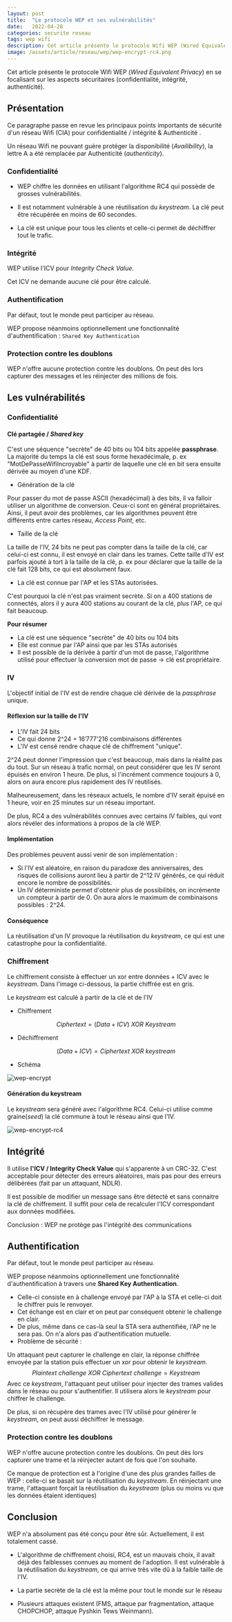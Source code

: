 ```yaml
---
layout: post
title:  "Le protocole WEP et ses vulnérabilités"
date:   2022-04-28
categories: securite reseau
tags: wep wifi
description: Cet article présente le protocole Wifi WEP (Wired Equivalent Privacy) en se focalisant sur les aspects sécuritaires (confidentialité, intégrité, authenticité).
image: /assets/article/reseau/wep/wep-encrypt-rc4.png
---
```


Cet article présente le protocole Wifi WEP (*Wired Equivalent Privacy*) en se focalisant sur les aspects sécuritaires (confidentialité, intégrité, authenticité).



## Présentation

Ce paragraphe passe en revue les principaux points importants de sécurité d'un réseau Wifi (CIA) pour confidentialité / intégrité &  Authenticité .

Un réseau Wifi ne pouvant guère protéger la disponibilité (*Availibility*), la lettre A a été remplacée par Authenticité (*authenticity*).

### Confidentialité

- WEP chiffre les données en utilisant l'algorithme RC4 qui possède de grosses vulnérabilités.

- Il est notamment vulnérable à une réutilisation du *keystream*. La clé peut être récupérée en moins de 60 secondes.

- La clé est unique pour tous les clients et celle-ci permet de déchiffrer tout le trafic.


### Intégrité

WEP utilise l'ICV pour *Integrity Check Value*.

Cet ICV ne demande aucune clé pour être calculé.

### Authentification

Par défaut, tout le monde peut participer au réseau.

WEP propose néanmoins optionnellement une fonctionnalité d'authentification : `Shared Key Authentication`



### Protection contre les doublons

WEP n'offre aucune protection contre les doublons. On peut dès lors capturer des messages et les réinjecter des millions de fois.

## Les vulnérabilités

### Confidentialité

#### Clé partagée / *Shared key*

C'est une séquence "secrète" de 40 bits ou 104 bits appelée **passphrase**. La majorité du temps la clé est sous forme hexadécimale, p. ex  "MotDePasseWifiIncroyable" à partir de laquelle une clé en bit sera ensuite dérivée au moyen d'une KDF.

- Génération de la clé

Pour passer du mot de passe ASCII (hexadécimal) à des bits, il va falloir utiliser un algorithme de conversion. Ceux-ci sont en général propriétaires. Ainsi, il peut avoir des problèmes, car les algorithmes peuvent être différents entre cartes réseau, *Access Point*, etc.

- Taille de la clé 

La taille de l'IV, 24 bits ne peut pas compter dans la taille de la clé, car celui-ci est connu, il est envoyé en clair dans les trames. Cette taille d'IV est parfois ajouté à tort à la taille de la clé, p. ex pour déclarer que la taille de la clé fait 128 bits, ce qui est absolument faux.

- La clé est connue par l'AP et les STAs autorisées.

C'est pourquoi la clé n'est pas vraiment secrète. Si on a 400 stations de connectés, alors il y aura 400 stations au courant de la clé, plus l'AP, ce qui fait beaucoup.

**Pour résumer**

- La clé est une séquence "secrète" de 40 bits ou 104 bits
- Elle est connue par l'AP ainsi que par les STAs autorisés
- Il est possible de la dérivée à partir d'un mot de passe, l'algorithme utilisé pour effectuer la conversion mot de passe -> clé est propriétaire.

### IV 

L'objectif initial de l'IV est de rendre chaque clé dérivée de la *passphrase* unique.

#### Réflexion sur la taille de l'IV

- L'IV fait 24 bits
- Ce qui donne 2^24 = 16’777’216 combinaisons différentes
- L'IV est censé rendre chaque clé de chiffrement "unique".

2^24 peut donner l'impression que c'est beaucoup, mais dans la réalité pas du tout. Sur un réseau à trafic normal, on peut considérer que les IV seront épuisés en environ 1 heure. De plus, si l'incrément commence toujours à 0, alors on aura encore plus rapidement des IV réutilisés.

Malheureusement, dans les réseaux actuels, le nombre d'IV serait épuisé en 1 heure, voir en 25 minutes sur un réseau important.

De plus, RC4 a des vulnérabilités connues avec certains IV faibles, qui vont alors révéler des informations à propos de la clé WEP.

#### Implémentation 

Des problèmes peuvent aussi venir de son implémentation :

- Si l'IV est aléatoire, en raison du paradoxe des anniversaires, des risques de collisions auront lieu à partir de 2^12 IV générés, ce qui réduit encore le nombre de possibilités.
- Un IV déterministe permet d'obtenir plus de possibilités, on incrémente un compteur à partir de 0. On aura alors le maximum de combinaisons possibles : 2^24.

#### Conséquence 

La réutilisation d'un IV provoque la réutilisation du *keystream*, ce qui est une catastrophe pour la confidentialité.

### Chiffrement

Le chiffrement consiste à effectuer un xor entre données + ICV avec le *keystream*. Dans l'image ci-dessous, la partie chiffrée est en gris.

Le *keystream* est calculé à partir de la clé et de l'IV

- Chiffrement

$$
Ciphertext = (Data + ICV )~XOR~Keystream
$$

- Déchiffrement

$$
(Data + ICV) = Ciphertext~XOR~keystream
$$

- Schéma


![wep-encrypt]({{site.url_complet}}/assets/article/reseau/wep/wep-encrypt.png)



#### Génération du keystream

Le *keystream* sera généré avec l'algorithme RC4. Celui-ci utilise comme graine(*seed*) la clé commune à tout le réseau ainsi que l'IV.

![wep-encrypt-rc4]({{site.url_complet}}/assets/article/reseau/wep/wep-encrypt-rc4.png)

## Intégrité

Il utilise **l'ICV / Integrity Check Value** qui s'apparente à un CRC-32. C'est acceptable pour détecter des erreurs aléatoires, mais pas pour des erreurs délibérées (fait par un attaquant,  NDLR).

Il est possible de modifier un message sans être détecté  et sans connaitre la clé de chiffrement. Il suffit pour cela de recalculer l'ICV correspondant aux données modifiées.

Conclusion : WEP ne protège pas l'intégrité des communications

## Authentification

Par défaut, tout le monde peut participer au réseau.

WEP propose néanmoins optionnellement une fonctionnalité d'authentification à travers une **Shared Key Authentication**.

- Celle-ci consiste en à challenge envoyé par l'AP à la STA et celle-ci doit le chiffrer puis le renvoyer.
- Cet échange est en clair et on peut par conséquent obtenir le challenge en clair.
- De plus, même dans ce cas-là seul la STA sera authentifiée, l'AP ne le sera pas. On n'a alors pas d'authentification mutuelle.
- Problème de sécurité :

Un attaquant peut capturer le challenge en clair, la réponse chiffrée envoyée par la station puis effectuer un xor pour obtenir le *keystream*.
$$
Plaintext~challenge~XOR~Ciphertext~challenge = Keystream
$$
Avec ce *keystream*, l'attaquant peut utiliser pour injecter des trames valides dans le réseau ou pour s'authentifier. Il utilisera alors le *keystream* pour chiffrer le challenge.

De plus, si on récupère des trames avec l'IV utilisé pour générer le *keystream*, on peut aussi déchiffrer le message.

### Protection contre les doublons

WEP n'offre aucune protection contre les doublons. On peut dès lors capturer une trame et la réinjecter autant de fois que l'on souhaite.

Ce manque de protection est à l'origine d'une des plus grandes failles de WEP : celle-ci se basait sur la réutilisation du *keystream*. En réinjectant une trame, l'attaquant forçait la réutilisation du *keystream* (plus ou moins vu que les données étaient identiques)



## Conclusion

WEP n'a absolument pas été conçu pour être sûr.  Actuellement, il est totalement cassé.

- L'algorithme de chiffrement choisi, RC4, est un mauvais choix, il avait déjà des faiblesses connues au moment de l'adoption. Il est vulnérable à la réutilisation du *keystream*, ce qui arrive très vite dû à la faible taille de l'IV.

- La partie secrète de la clé est la même pour tout le monde sur le réseau
- Plusieurs attaques existent (FMS, attaque par fragmentation, attaque CHOPCHOP, attaque Pyshkin Tews Weinmann).